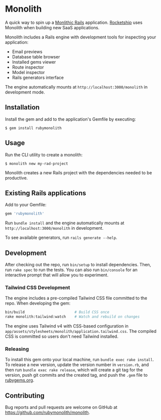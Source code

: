 # Monolith

A quick way to spin up a [Monlithic Rails](https://rubymonolith.org) application. [Rocketship](https://rocketship.io/) uses Monolith when building new SaaS applications.

Monolith includes a Rails engine with development tools for inspecting your application:
- Email previews
- Database table browser
- Installed gems viewer
- Route inspector
- Model inspector
- Rails generators interface

The engine automatically mounts at `http://localhost:3000/monolith` in development mode.

## Installation

Install the gem and add to the application's Gemfile by executing:

    $ gem install rubymonolith

## Usage

Run the CLI utility to create a monolith:

    $ monolith new my-rad-project

Monolith creates a new Rails project with the dependencies needed to be productive.

## Existing Rails applications

Add to your Gemfile:

```ruby
gem 'rubymonolith'
```

Run `bundle install` and the engine automatically mounts at `http://localhost:3000/monolith` in development.

To see available generators, run `rails generate --help`.

## Development

After checking out the repo, run `bin/setup` to install dependencies. Then, run `rake spec` to run the tests. You can also run `bin/console` for an interactive prompt that will allow you to experiment.

### Tailwind CSS Development

The engine includes a pre-compiled Tailwind CSS file committed to the repo. When developing the gem:

```bash
bin/build                       # Build CSS once
rake monolith:tailwind:watch    # Watch and rebuild on changes
```

The engine uses Tailwind v4 with CSS-based configuration in `app/assets/stylesheets/monolith/application.tailwind.css`. The compiled CSS is committed so users don't need Tailwind installed.

### Releasing

To install this gem onto your local machine, run `bundle exec rake install`. To release a new version, update the version number in `version.rb`, and then run `bundle exec rake release`, which will create a git tag for the version, push git commits and the created tag, and push the `.gem` file to [rubygems.org](https://rubygems.org).

## Contributing

Bug reports and pull requests are welcome on GitHub at https://github.com/rubymonolith/monolith.

